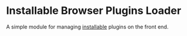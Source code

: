 # Installable Browser Plugins Loader
A simple module for managing [installable](https://www.npmjs.org/package/installable) plugins on the front end.
